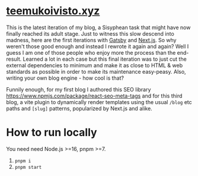 # [teemukoivisto.xyz](https://teemukoivisto.xyz)

This is the latest iteration of my blog, a Sisyphean task that might have now finally reached its adult stage. Just to witness this slow descend into madness, here are the first iterations with [Gatsby](https://github.com/TeemuKoivisto/simple-gatsby-typescript-blog) and [Next.js](https://github.com/TeemuKoivisto/nextjs-blog-typescript-tailwind). So why weren't those good enough and instead I rewrote it again and again? Well I guess I am one of those people who enjoy more the process than the end-result. Learned a lot in each case but this final iteration was to just cut the external dependencies to minimum and make it as close to HTML & web standards as possible in order to make its maintenance easy-peasy. Also, writing your own blog engine - how cool is that?

Funnily enough, for my first blog I authored this SEO library https://www.npmjs.com/package/react-seo-meta-tags and for this third blog, a vite plugin to dynamically render templates using the usual `/blog` etc paths and `[slug]` patterns, popularized by Next.js and alike.

# How to run locally

You need need Node.js >=16, pnpm >=7.

1. `pnpm i`
2. `pnpm start`
